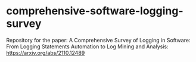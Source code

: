 # comprehensive-software-logging-survey
Repository for the paper: A Comprehensive Survey of Logging in Software: From Logging Statements Automation to Log Mining and Analysis:
https://arxiv.org/abs/2110.12489
